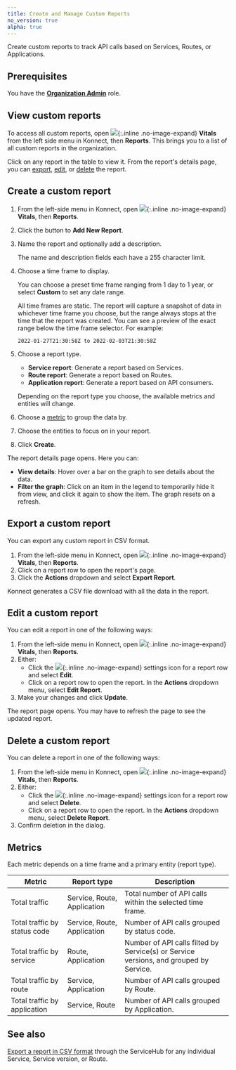 ```yaml
---
title: Create and Manage Custom Reports
no_version: true
alpha: true
---
```


Create custom reports to track API calls based on Services, Routes, or
Applications.

## Prerequisites
You have the [**Organization Admin**](/konnect/org-management/users-and-roles) role.

## View custom reports

To access all custom reports, open ![](/assets/images/icons/konnect/icn-vitals.svg){:.inline .no-image-expand}
**Vitals** from the left side menu in Konnect, then **Reports**.
This brings you to a list of all custom reports in the organization.

Click on any report in the table to view it. From the report's details page, you
can [export](#export-a-custom-report), [edit](#edit-a-custom-report), or [delete](#delete-a-custom-report) the report.

## Create a custom report

1. From the left-side menu in Konnect, open ![](/assets/images/icons/konnect/icn-vitals.svg){:.inline .no-image-expand}
**Vitals**, then **Reports**.
1. Click the button to **Add New Report**.
1. Name the report and optionally add a description.

    The name and description fields each have a 255 character limit.

1. Choose a time frame to display.

    You can choose a preset time frame ranging from 1 day to 1 year, or
    select **Custom** to set any date range.

    All time frames are static. The report will capture a snapshot of data
    in whichever time frame you choose, but the range always stops at the time
    that the report was created. You can see a preview of the exact range below
    the time frame selector. For example:

    ```
    2022-01-27T21:30:58Z to 2022-02-03T21:30:58Z
    ```


1. Choose a report type.

   * **Service report**: Generate a report based on Services.
   * **Route report**: Generate a report based on Routes.
   * **Application report**: Generate a report based on API consumers.

   Depending on the report type you choose, the available metrics and entities
   will change.

1. Choose a [metric](#metrics) to group the data by.
1. Choose the entities to focus on in your report.
1. Click **Create**.

The report details page opens. Here you can:

* **View details**: Hover over a bar on the graph to see details about the data.
* **Filter the graph**: Click on an item in the legend to temporarily hide it from view,
and click it again to show the item. The graph resets on a refresh.

## Export a custom report

You can export any custom report in CSV format.

1. From the left-side menu in Konnect, open ![](/assets/images/icons/konnect/icn-vitals.svg){:.inline .no-image-expand}
**Vitals**, then **Reports**.
1. Click on a report row to open the report's page.
1. Click the **Actions** dropdown and select **Export Report**.

  Konnect generates a CSV file download with all the data in the report.

## Edit a custom report

You can edit a report in one of the following ways:

1. From the left-side menu in Konnect, open ![](/assets/images/icons/konnect/icn-vitals.svg){:.inline .no-image-expand}
**Vitals**, then **Reports**.
1. Either:
   * Click the ![](/assets/images/icons/konnect/konnect-settings.svg){:.inline .no-image-expand}
   settings icon for a report row and select **Edit**.
   * Click on a report row to open the report. In the **Actions** dropdown menu,
   select **Edit Report**.
1. Make your changes and click **Update**.

  The report page opens. You may have to refresh the page to see the updated
  report.

## Delete a custom report

You can delete a report in one of the following ways:

1. From the left-side menu in Konnect, open ![](/assets/images/icons/konnect/icn-vitals.svg){:.inline .no-image-expand}
**Vitals**, then **Reports**.
1. Either:
   * Click the ![](/assets/images/icons/konnect/konnect-settings.svg){:.inline .no-image-expand}
   settings icon for a report row and select **Delete**.
   * Click on a report row to open the report. In the **Actions** dropdown menu,
   select **Delete Report**.
1. Confirm deletion in the dialog.

## Metrics

Each metric depends on a time frame and a primary entity (report type).

Metric | Report type | Description
-------|------------|------------
Total traffic | Service, Route, Application | Total number of API calls within the selected time frame.
Total traffic by status code | Service, Route, Application | Number of API calls grouped by status code.
Total traffic by service | Route, Application | Number of API calls filted by Service(s) or Service versions, and grouped by Service.
Total traffic by route | Service, Application | Number of API calls grouped by Route.
Total traffic by application | Service, Route | Number of API calls grouped by Application.

## See also
[Export a report in CSV format](/konnect/vitals/generate-reports) through the
ServiceHub for any individual Service, Service version, or Route.
